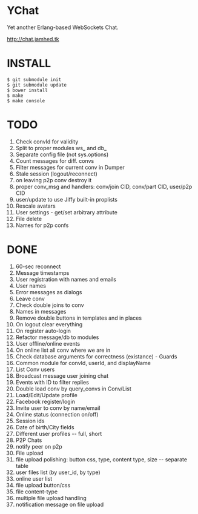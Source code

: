 YChat
=====

Yet another Erlang-based WebSockets Chat.

http://chat.jamhed.tk

INSTALL
=======

```
$ git submodule init
$ git submodule update
$ bower install
$ make
$ make console
```

TODO
====

1. Check convId for validity
2. Split to proper modules ws_ and db_
4. Separate config file (not sys.options)
6. Count messages for diff. convs
7. Filter messages for current conv in Dumper
11. Stale session (logout/reconnect)
12. on leaving p2p conv destroy it
13. proper conv_msg and handlers: conv/join CID, conv/part CID, user/p2p CID
17. user/update to use Jiffy built-in proplists 
18. Rescale avatars
19. User settings - get/set arbitrary attribute
20. File delete
21. Names for p2p confs

DONE
====
1. 60-sec reconnect
2. Message timestamps
3. User registration with names and emails
4. User names
5. Error messages as dialogs
6. Leave conv
7. Check double joins to conv
8. Names in messages
9. Remove double buttons in templates and in places
10. On logout clear everything
11. On register auto-login
12. Refactor message/db to modules
13. User offline/online events
14. On online list all conv where we are in
15. Check database arguments for correctness (existance) - Guards
16. Common module for convId, userId, and displayName
17. List Conv users
18. Broadcast message user joining chat
19. Events with ID to filter replies
20. Double load conv by query_convs in Conv/List
21. Load/Edit/Update profile
22. Facebook register/login
23. Invite user to conv by name/email
24. Online status (connection on/off)
25. Session ids
26. Date of birth/City fields
27. Different user profiles -- full, short
28. P2P Chats
29. notify peer on p2p
30. File upload
31. file upload polishing: button css, type, content type, size -- separate table
32. user files list (by user_id, by type)
33. online user list
34. file upload button/css
35. file content-type
36. multiple file upload handling
37. notification message on file upload

